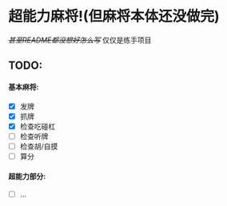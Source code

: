 # 超能力麻将!(但麻将本体还没做完)
~~*甚至README都没想好怎么写*~~
仅仅是练手项目

## TODO:
#### 基本麻将:
- [x] 发牌
- [x] 抓牌
- [x] 检查吃碰杠
- [ ] 检查听牌
- [ ] 检查胡/自摸
- [ ] 算分

#### 超能力部分:
- [ ] ...
